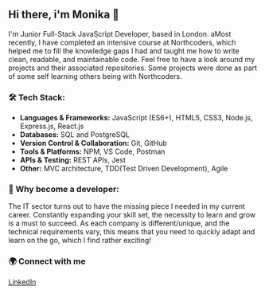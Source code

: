## Hi there, i'm Monika 👋

I'm Junior Full-Stack JavaScript Developer, based in London. aMost recently, I have completed an intensive course at Northcoders, which helped me to fill the knowledge gaps I had and taught me how to write clean, readable, and maintainable code. Feel free to have a look around my projects and their associated repositories. Some projects were done as part of some self learning others being with Northcoders.

### 🛠️ Tech Stack:
- **Languages & Frameworks:**  JavaScript (ES6+), HTML5, CSS3, Node.js, Express.js, React.js 
- **Databases:** SQL and PostgreSQL
- **Version Control & Collaboration:** Git, GitHub
- **Tools & Platforms:** NPM, VS Code, Postman
- **APIs & Testing:** REST APIs, Jest
- **Other:** MVC architecture, TDD(Test Driven Development), Agile

### 🤔 Why become a developer:

The IT sector turns out to have the missing piece I needed in my current career. Constantly expanding your skill set, the necessity to learn and grow is a must to succeed. As each company is different/unique, and the technical requirements vary, this means that you need to quickly adapt and learn on the go, which I find rather exciting!

  
### 🌍 Connect with me
[LinkedIn](www.linkedin.com/in/monika-baltova-947260377) 

<!--
**monikabaltova/monikabaltova** is a ✨ _special_ ✨ repository because its `README.md` (this file) appears on your GitHub profile.

Here are some ideas to get you started:

- 🔭 I’m currently working on ...
- 🌱 I’m currently learning ...
- 👯 I’m looking to collaborate on ...
- 🤔 I’m looking for help with ...
- 💬 Ask me about ...
- 📫 How to reach me: ...
- 😄 Pronouns: ...
- ⚡ Fun fact: ...
-->
